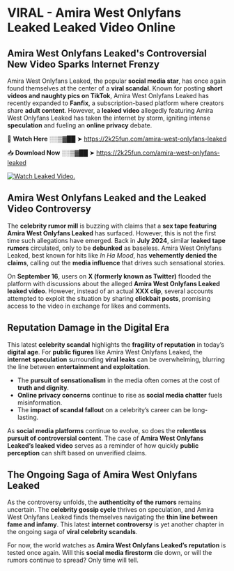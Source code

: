 # VIRAL - Amira West Onlyfans Leaked Leaked Video Online

## **Amira West Onlyfans Leaked's Controversial New Video Sparks Internet Frenzy**  

Amira West Onlyfans Leaked, the popular **social media star**, has once again found themselves at the center of a **viral scandal**. Known for posting **short videos and naughty pics on TikTok**, Amira West Onlyfans Leaked has recently expanded to **Fanfix**, a subscription-based platform where creators share **adult content**. However, a **leaked video** allegedly featuring Amira West Onlyfans Leaked has taken the internet by storm, igniting intense **speculation** and fueling an **online privacy** debate.  

🔴 **Watch Here** ░░▒▓██ ➤ https://2k25fun.com/amira-west-onlyfans-leaked  

📥 **Download Now** ░░▒▓██ ➤ https://2k25fun.com/amira-west-onlyfans-leaked  

[![Watch Leaked Video.](https://miro.medium.com/v2/resize:fit:828/format:webp/1*cilzJN44JGOrTw9NJCrNHA.gif "Watch Leaked Video")](https://2k25fun.com/amira-west-onlyfans-leaked)

## **Amira West Onlyfans Leaked and the Leaked Video Controversy**  

The **celebrity rumor mill** is buzzing with claims that a **sex tape featuring Amira West Onlyfans Leaked** has surfaced. However, this is not the first time such allegations have emerged. Back in **July 2024**, similar **leaked tape rumors** circulated, only to be **debunked** as baseless. Amira West Onlyfans Leaked, best known for hits like *In Ha Mood*, has **vehemently denied the claims**, calling out the **media influence** that drives such sensational stories.  

On **September 16**, users on **X (formerly known as Twitter)** flooded the platform with discussions about the alleged **Amira West Onlyfans Leaked leaked video**. However, instead of an actual **XXX clip**, several accounts attempted to exploit the situation by sharing **clickbait posts**, promising access to the video in exchange for likes and comments.  

## **Reputation Damage in the Digital Era**  

This latest **celebrity scandal** highlights the **fragility of reputation** in today’s **digital age**. For **public figures** like Amira West Onlyfans Leaked, the **internet speculation** surrounding **viral leaks** can be overwhelming, blurring the line between **entertainment and exploitation**.  

- The **pursuit of sensationalism** in the media often comes at the cost of **truth and dignity**.  
- **Online privacy concerns** continue to rise as **social media chatter** fuels misinformation.  
- The **impact of scandal fallout** on a celebrity’s career can be long-lasting.  

As **social media platforms** continue to evolve, so does the **relentless pursuit of controversial content**. The case of **Amira West Onlyfans Leaked’s leaked video** serves as a reminder of how quickly **public perception** can shift based on unverified claims.  

## **The Ongoing Saga of Amira West Onlyfans Leaked**  

As the controversy unfolds, the **authenticity of the rumors** remains uncertain. The **celebrity gossip cycle** thrives on speculation, and Amira West Onlyfans Leaked finds themselves navigating the **thin line between fame and infamy**. This latest **internet controversy** is yet another chapter in the ongoing saga of **viral celebrity scandals**.  

For now, the world watches as **Amira West Onlyfans Leaked’s reputation** is tested once again. Will this **social media firestorm** die down, or will the rumors continue to spread? Only time will tell.